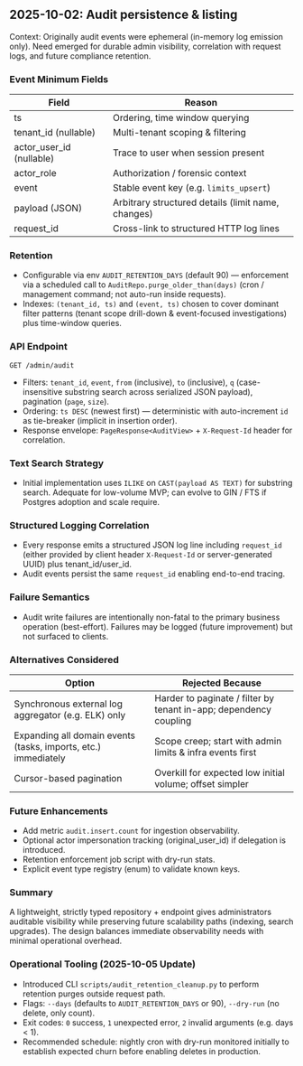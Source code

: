## 2025-10-02: Audit persistence & listing

Context: Originally audit events were ephemeral (in-memory log emission only). Need emerged for durable admin visibility, correlation with request logs, and future compliance retention.

### Event Minimum Fields
| Field | Reason |
|-------|--------|
| ts | Ordering, time window querying |
| tenant_id (nullable) | Multi-tenant scoping & filtering |
| actor_user_id (nullable) | Trace to user when session present |
| actor_role | Authorization / forensic context |
| event | Stable event key (e.g. `limits_upsert`) |
| payload (JSON) | Arbitrary structured details (limit name, changes) |
| request_id | Cross-link to structured HTTP log lines |

### Retention
- Configurable via env `AUDIT_RETENTION_DAYS` (default 90) — enforcement via a scheduled call to `AuditRepo.purge_older_than(days)` (cron / management command; not auto-run inside requests).
- Indexes: `(tenant_id, ts)` and `(event, ts)` chosen to cover dominant filter patterns (tenant scope drill-down & event-focused investigations) plus time-window queries.

### API Endpoint
`GET /admin/audit`
- Filters: `tenant_id`, `event`, `from` (inclusive), `to` (inclusive), `q` (case-insensitive substring search across serialized JSON payload), pagination (`page`, `size`).
- Ordering: `ts DESC` (newest first) — deterministic with auto-increment `id` as tie-breaker (implicit in insertion order).
- Response envelope: `PageResponse<AuditView>` + `X-Request-Id` header for correlation.

### Text Search Strategy
- Initial implementation uses `ILIKE` on `CAST(payload AS TEXT)` for substring search. Adequate for low-volume MVP; can evolve to GIN / FTS if Postgres adoption and scale require.

### Structured Logging Correlation
- Every response emits a structured JSON log line including `request_id` (either provided by client header `X-Request-Id` or server-generated UUID) plus tenant_id/user_id.
- Audit events persist the same `request_id` enabling end-to-end tracing.

### Failure Semantics
- Audit write failures are intentionally non-fatal to the primary business operation (best-effort). Failures may be logged (future improvement) but not surfaced to clients.

### Alternatives Considered
| Option | Rejected Because |
|--------|------------------|
| Synchronous external log aggregator (e.g. ELK) only | Harder to paginate / filter by tenant in-app; dependency coupling |
| Expanding all domain events (tasks, imports, etc.) immediately | Scope creep; start with admin limits & infra events first |
| Cursor-based pagination | Overkill for expected low initial volume; offset simpler |

### Future Enhancements
- Add metric `audit.insert.count` for ingestion observability.
- Optional actor impersonation tracking (original_user_id) if delegation is introduced.
- Retention enforcement job script with dry-run stats.
- Explicit event type registry (enum) to validate known keys.

### Summary
A lightweight, strictly typed repository + endpoint gives administrators auditable visibility while preserving future scalability paths (indexing, search upgrades). The design balances immediate observability needs with minimal operational overhead.

### Operational Tooling (2025-10-05 Update)
- Introduced CLI `scripts/audit_retention_cleanup.py` to perform retention purges outside request path.
- Flags: `--days` (defaults to `AUDIT_RETENTION_DAYS` or 90), `--dry-run` (no delete, only count).
- Exit codes: `0` success, `1` unexpected error, `2` invalid arguments (e.g. days < 1).
- Recommended schedule: nightly cron with dry-run monitored initially to establish expected churn before enabling deletes in production.
